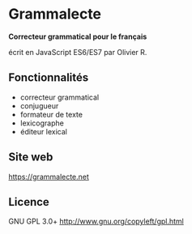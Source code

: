 # Grammalecte

**Correcteur grammatical pour le français**

écrit en JavaScript ES6/ES7
par Olivier R.

## Fonctionnalités ##

* correcteur grammatical
* conjugueur
* formateur de texte
* lexicographe
* éditeur lexical

## Site web ##

https://grammalecte.net

## Licence ##

GNU GPL 3.0+
http://www.gnu.org/copyleft/gpl.html
